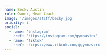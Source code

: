 ```yaml
---
name: Becky Austin
role: Owner, Head Coach
image: '/images/staff/becky.jpg'
priority: 1
social:
  - name: 'instagram'
    href: 'https://instagram.com/gymnastrx'
  - name: 'tiktok'
    href: 'https://www.tiktok.com/@gymnastrx'
---
```

